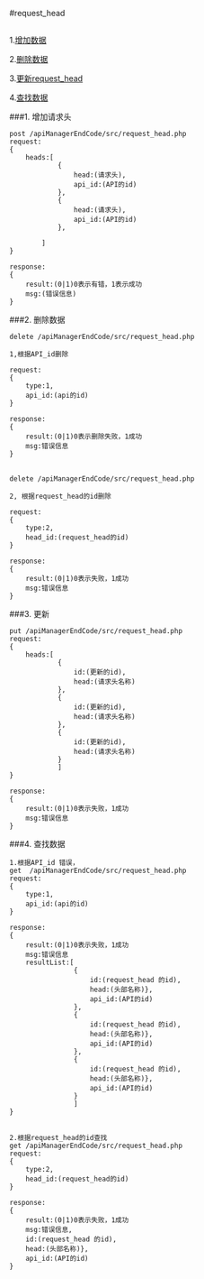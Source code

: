 #request_head

##

1.[增加数据](#addhead)

2.[删除数据](#deleteHead)

3.[更新request_head](#update_request_head)

4.[查找数据](#select_name)

###1. <a name='addhead'>增加请求头</a>

	post /apiManagerEndCode/src/request_head.php
	request:
	{
		heads:[
				{
					head:(请求头),
					api_id:(API的id)
				},
				{
					head:(请求头),
					api_id:(API的id)
				},
	
			]
	}

	response:
	{
		result:(0|1)0表示有错，1表示成功
		msg:(错误信息)
	}


###2. <a name='deleteHead'>删除数据</a>

	delete /apiManagerEndCode/src/request_head.php

	1,根据API_id删除

	request:
	{
		type:1,
		api_id:(api的id)
	}
	
	response:
	{
		result:(0|1)0表示删除失败，1成功
		msg:错误信息
	}

##
	delete /apiManagerEndCode/src/request_head.php

	2, 根据request_head的id删除

	request:
	{
		type:2,
		head_id:(request_head的id)
	}
	
	response:
	{
		result:(0|1)0表示失败，1成功
		msg:错误信息
	}


###3. <a name='update_request_head'>更新</a>


	put /apiManagerEndCode/src/request_head.php
	request:
	{
		heads:[
				{
					id:(更新的id),
					head:(请求头名称)
				},
				{
					id:(更新的id),
					head:(请求头名称)
				},
				{
					id:(更新的id),
					head:(请求头名称)
				}
				]
	}
	
	response:
	{
		result:(0|1)0表示失败，1成功
		msg:错误信息
	}

###4. <a name='select_name'>查找数据</a>

	1.根据API_id 错误，
	get  /apiManagerEndCode/src/request_head.php
	request:
	{
		type:1,
		api_id:(api的id)
	}
	
	response:
	{
		result:(0|1)0表示失败，1成功
		msg:错误信息
		resultList:[
					{
						id:(request_head 的id),
						head:(头部名称)},
						api_id:(API的id)
					},
					{
						id:(request_head 的id),
						head:(头部名称)},
						api_id:(API的id)
					},
					{
						id:(request_head 的id),
						head:(头部名称)},
						api_id:(API的id)
					}
					]
	}
						

##


	2.根据request_head的id查找
	get /apiManagerEndCode/src/request_head.php
	request:
	{
		type:2,
		head_id:(request_head的id)
	}
	
	response:
	{
		result:(0|1)0表示失败，1成功
		msg:错误信息,
		id:(request_head 的id),
		head:(头部名称)},
		api_id:(API的id)
	}